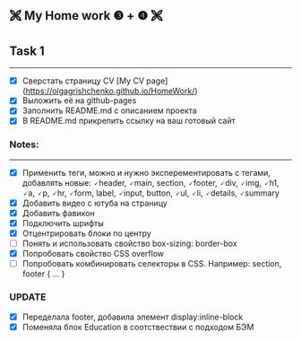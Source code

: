 🙨 My Home work ❸ + ❹ 🙨
---
## Task 1 ##
---

- [x] Сверстать страницу CV [My CV page] (https://olgagrishchenko.github.io/HomeWork/)
- [x] Выложить её на github-pages
- [x] Заполнить README.md с описанием проекта
- [x] В README.md прикрепить ссылку на ваш готовый сайт

### Notes: ###
---

- [x] Применить теги, можно и нужно эксперементировать с тегами, добавлять новые: 🗸header, 🗸main, section, 🗸footer, 🗸div, 🗸img, 🗸h1, 🗸a, 🗸p, 🗸hr, 🗸form, label, 🗸input, button, 🗸ul, 🗸li, 🗸details, 🗸summary
- [x] Добавить видео с ютуба на страницу
- [x] Добавить фавикон
- [x] Подключить шрифты
- [x] Отцентрировать блоки по центру
- [ ] Понять и использовать свойство box-sizing: border-box
- [x] Попробовать свойство CSS overflow
- [ ] Попробовать комбинировать селекторы в CSS. Например: section, footer { ... }

### UPDATE ###

- [x] Переделала footer, добавила элемент display:inline-block
- [x] Поменяла блок Education в соотствествии с подходом БЭМ

